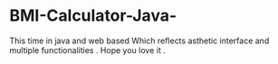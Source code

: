 # BMI-Calculator-Java-
This time in java and web based Which reflects asthetic interface and multiple functionalities .
Hope you love it .
